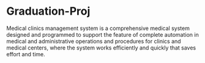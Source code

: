 # Graduation-Proj
Medical clinics management system is a comprehensive medical system designed and programmed to support the feature of complete automation in medical and administrative operations and procedures for clinics and medical centers, where the system works efficiently and quickly that saves effort and time.

